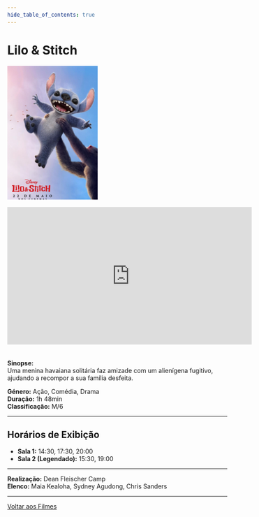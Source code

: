 ```yaml
---
hide_table_of_contents: true
---
```


# Lilo & Stitch

![Lilo & Stitch](/img/lilo_stitch_small.png) &nbsp;&nbsp;&nbsp;&nbsp;&nbsp;&nbsp;&nbsp;&nbsp;&nbsp;&nbsp;&nbsp;&nbsp;&nbsp;&nbsp;&nbsp;&nbsp;&nbsp;&nbsp;&nbsp;&nbsp;&nbsp;&nbsp;&nbsp;&nbsp;&nbsp;&nbsp;&nbsp;&nbsp;&nbsp;&nbsp;&nbsp;&nbsp;&nbsp;&nbsp;&nbsp;&nbsp;&nbsp;&nbsp;&nbsp;&nbsp;&nbsp;&nbsp;&nbsp;&nbsp;&nbsp;&nbsp;&nbsp;&nbsp;&nbsp;&nbsp;&nbsp;&nbsp;&nbsp;&nbsp;&nbsp;&nbsp;&nbsp;&nbsp;&nbsp;&nbsp;
<iframe width="560" height="315" src="https://www.youtube.com/embed/VWqJifMMgZE?si=B9OERXrBP9bPOYHh" title="YouTube video player" frameborder="0" allow="accelerometer; autoplay; clipboard-write; encrypted-media; gyroscope; picture-in-picture; web-share; fullscreen" referrerpolicy="strict-origin-when-cross-origin" allowfullscreen></iframe>&nbsp;

**Sinopse:**  
Uma menina havaiana solitária faz amizade com um alienígena fugitivo, ajudando a recompor a sua família desfeita.

**Género:** Ação, Comédia, Drama  
**Duração:** 1h 48min  
**Classificação:** M/6

---

## Horários de Exibição

- **Sala 1:** 14:30, 17:30, 20:00
- **Sala 2 (Legendado):** 15:30, 19:00

---

**Realização:** Dean Fleischer Camp  
**Elenco:** Maia Kealoha, Sydney Agudong, Chris Sanders

---

[Voltar aos Filmes](/filmes)